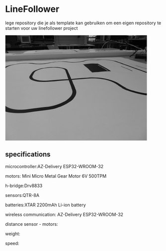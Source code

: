 # LineFollower

lege repository die je als template kan gebruiken om een eigen repository te starten voor uw linefollower project

![A description of my image](images/empty.png)

  
## specifications

microcontroller:AZ-Delivery ESP32-WROOM-32

motors: Mini Micro Metal Gear Motor 6V 500TPM

h-bridge:Drv8833

sensors:QTR-8A

batteries:XTAR 2200mAh Li-ion battery

wireless communication: AZ-Delivery ESP32-WROOM-32

distance sensor - motors:

weight:

speed: 

